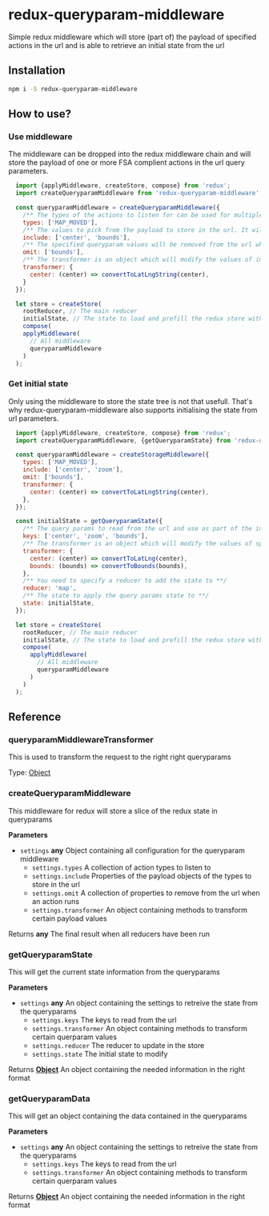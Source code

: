 # redux-queryparam-middleware

Simple redux middleware which will store (part of) the payload of specified actions in the url and is able to retrieve an initial state from the url

## Installation

```bash
npm i -S redux-queryparam-middleware
```

## How to use?

### Use middleware

The middleware can be dropped into the redux middleware chain and will store the payload of one or more FSA complient actions in the url query parameters.

```js
  import {applyMiddleware, createStore, compose} from 'redux';
  import createQueryparamMiddleware from 'redux-queryparam-middleware';

  const queryparamMiddleware = createQueryparamMiddleware({
    /** The types of the actions to listen for can be used for multiple **/
    types: ['MAP_MOVED'],
    /** The values to pick from the payload to store in the url. It will default to the entire flattened payload when nothing is specified **/
    include: ['center', 'bounds'],
    /** The specified queryparam values will be removed from the url when an action named in types is fired **/
    omit: ['bounds'],
    /** The transformer is an object which will modify the values of included parts of the payload. **/
    transformer: {
      center: (center) => convertToLatLngString(center),
    }
  });

  let store = createStore(
    rootReducer, // The main reducer
    initialState, // The state to load and prefill the redux store with
    compose(
    applyMiddleware(
      // All middleware
      queryparamMiddleware
    )
  );
```

### Get initial state

Only using the middleware to store the state tree is not that usefull. That's why redux-queryparam-middleware also supports initialising the state from url parameters.

```js
  import {applyMiddleware, createStore, compose} from 'redux';
  import createQueryparamMiddleware, {getQueryparamState} from 'redux-queryparam-middleware';

  const queryparamMiddleware = createStorageMiddleware({
    types: ['MAP_MOVED'],
    include: ['center', 'zoom'],
    omit: ['bounds'],
    transformer: {
      center: (center) => convertToLatLngString(center),
    },
  });

  const initialState = getQueryparamState({
    /** The query params to read from the url and use as part of the initialState **/
    keys: ['center', 'zoom', 'bounds'],
    /** The transformer is an object which will modify the values of specific query  params **/
    transformer: {
      center: (center) => convertToLatLng(center),
      bounds: (bounds) => convertToBounds(bounds),
    },
    /** You need to specify a reducer to add the state to **/
    reducer: 'map',
    /** The state to apply the query params state to **/
    state: initialState,
  });

  let store = createStore(
    rootReducer, // The main reducer
    initialState, // The state to load and prefill the redux store with
    compose(
      applyMiddleware(
        // All middleware
        queryparamMiddleware
      )
    )
  );
```

## Reference

<!-- Generated by documentation.js. Update this documentation by updating the source code. -->

### queryparamMiddlewareTransformer

This is used to transform the request to the right right queryparams

Type: [Object](https://developer.mozilla.org/en-US/docs/Web/JavaScript/Reference/Global_Objects/Object)

### createQueryparamMiddleware

This middleware for redux will store a slice of the redux state in queryparams

**Parameters**

-   `settings` **any** Object containing all configuration for the queryparam middleware
    -   `settings.types`  A collection of action types to listen to
    -   `settings.include`  Properties of the payload objects of the types to store in the url
    -   `settings.omit`  A collection of properties to remove from the url when an action runs
    -   `settings.transformer`  An object containing methods to transform certain payload values

Returns **any** The final result when all reducers have been run

### getQueryparamState

This will get the current state information from the queryparams

**Parameters**

-   `settings` **any** An object containing the settings to retreive the state from the queryparams
    -   `settings.keys`  The keys to read from the url
    -   `settings.transformer`  An object containing methods to transform certain querparam values
    -   `settings.reducer`  The reducer to update in the store
    -   `settings.state`  The initial state to modify

Returns **[Object](https://developer.mozilla.org/en-US/docs/Web/JavaScript/Reference/Global_Objects/Object)** An object containing the needed information in the right format

### getQueryparamData

This will get an object containing the data contained in the queryparams

**Parameters**

-   `settings` **any** An object containing the settings to retreive the state from the queryparams
    -   `settings.keys`  The keys to read from the url
    -   `settings.transformer`  An object containing methods to transform certain querparam values

Returns **[Object](https://developer.mozilla.org/en-US/docs/Web/JavaScript/Reference/Global_Objects/Object)** An object containing the needed information in the right format
